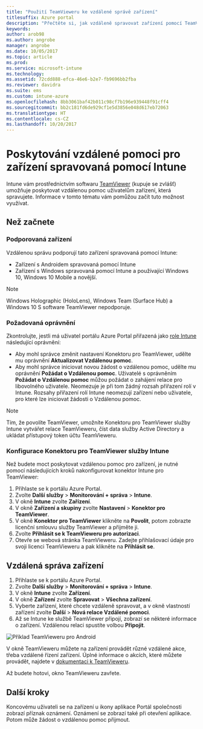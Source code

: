 ```yaml
---
title: "Použití TeamVieweru ke vzdálené správě zařízení"
titlesuffix: Azure portal
description: "Přečtěte si, jak vzdáleně spravovat zařízení pomocí TeamVieweru."
keywords: 
author: arob98
ms.author: angrobe
manager: angrobe
ms.date: 10/05/2017
ms.topic: article
ms.prod: 
ms.service: microsoft-intune
ms.technology: 
ms.assetid: 72cdd888-efca-46e6-b2e7-fb9696bb2fba
ms.reviewer: davidra
ms.suite: ems
ms.custom: intune-azure
ms.openlocfilehash: 8bb3061baf42b011c98cf7b196e939448f91cff4
ms.sourcegitcommit: bb2c181fd6de929cf1e5d3856e048d617eb72063
ms.translationtype: HT
ms.contentlocale: cs-CZ
ms.lasthandoff: 10/20/2017
---
```

# <a name="provide-remote-assistance-for-intune-managed-devices"></a>Poskytování vzdálené pomoci pro zařízení spravovaná pomocí Intune

Intune vám prostřednictvím softwaru [TeamViewer](https://www.teamviewer.com) (kupuje se zvlášť) umožňuje poskytovat vzdálenou pomoc uživatelům zařízení, která spravujete. Informace v tomto tématu vám pomůžou začít tuto možnost využívat.

## <a name="before-you-start"></a>Než začnete

### <a name="supported-devices"></a>Podporovaná zařízení

Vzdálenou správu podporují tato zařízení spravovaná pomocí Intune:

- Zařízení s Androidem spravovaná pomocí Intune
- Zařízení s Windows spravovaná pomocí Intune a používající Windows 10, Windows 10 Mobile a novější.

>[!NOTE]
>Windows Holographic (HoloLens), Windows Team (Surface Hub) a Windows 10 S software TeamViewer nepodporuje.



### <a name="required-permissions"></a>Požadovaná oprávnění

Zkontrolujte, jestli má uživatel portálu Azure Portal přiřazená jako [role Intune](https://docs.microsoft.com/intune-azure/access-control/role-based-access-control) následující oprávnění:
- Aby mohl správce změnit nastavení Konektoru pro TeamViewer, udělte mu oprávnění **Aktualizovat Vzdálenou pomoc**.
- Aby mohl správce iniciovat novou žádost o vzdálenou pomoc, udělte mu oprávnění **Požádat o Vzdálenou pomoc**. Uživatelé s oprávněním **Požádat o Vzdálenou pomoc** můžou požádat o zahájení relace pro libovolného uživatele. Neomezuje je při tom žádný rozsah přiřazení rolí v Intune. Rozsahy přiřazení rolí Intune neomezují zařízení nebo uživatele, pro které lze iniciovat žádosti o Vzdálenou pomoc.

>[!NOTE]
>Tím, že povolíte TeamViewer, umožníte Konektoru pro TeamViewer služby Intune vytvářet relace TeamVieweru, číst data služby Active Directory a ukládat přístupový token účtu TeamVieweru.

### <a name="configure-the-intune-teamviewer-connector"></a>Konfigurace Konektoru pro TeamViewer služby Intune

Než budete moct poskytovat vzdálenou pomoc pro zařízení, je nutné pomocí následujících kroků nakonfigurovat konektor Intune pro TeamViewer:


1. Přihlaste se k portálu Azure Portal.
2. Zvolte **Další služby** > **Monitorování + správa** > **Intune**.
3. V okně **Intune** zvolte **Zařízení**.
4. V okně **Zařízení a skupiny** zvolte **Nastavení** > **Konektor pro TeamViewer**.
5. V okně **Konektor pro TeamViewer** klikněte na **Povolit**, potom zobrazte licenční smlouvu služby TeamViewer a přijměte ji.
6. Zvolte **Přihlásit se k TeamVieweru pro autorizaci**.
7. Otevře se webová stránka TeamVieweru. Zadejte přihlašovací údaje pro svoji licenci TeamVieweru a pak klikněte na **Přihlásit se**.


## <a name="how-to-remotely-administer-a-device"></a>Vzdálená správa zařízení

1. Přihlaste se k portálu Azure Portal.
2. Zvolte **Další služby** > **Monitorování + správa** > **Intune**.
3. V okně **Intune** zvolte **Zařízení**.
4. V okně **Zařízení** zvolte **Spravovat** > **Všechna zařízení**.
5. Vyberte zařízení, které chcete vzdáleně spravovat, a v okně vlastností zařízení zvolte **Další** > **Nová relace Vzdálené pomoci**.
6. Až se Intune ke službě TeamViewer připojí, zobrazí se některé informace o zařízení. Vzdálenou relaci spustíte volbou **Připojit**.

![Příklad TeamVieweru pro Android](./media/android-teamviewer.png)

V okně TeamVieweru můžete na zařízení provádět různé vzdálené akce, třeba vzdálené řízení zařízení. Úplné informace o akcích, které můžete provádět, najdete v [dokumentaci k TeamVieweru](https://www.teamviewer.com/support/documents/).

Až budete hotovi, okno TeamVieweru zavřete.

## <a name="next-steps"></a>Další kroky

Koncovému uživateli se na zařízení u ikony aplikace Portál společnosti zobrazí příznak oznámení. Oznámení se zobrazí také při otevření aplikace. Potom může žádost o vzdálenou pomoc přijmout.

